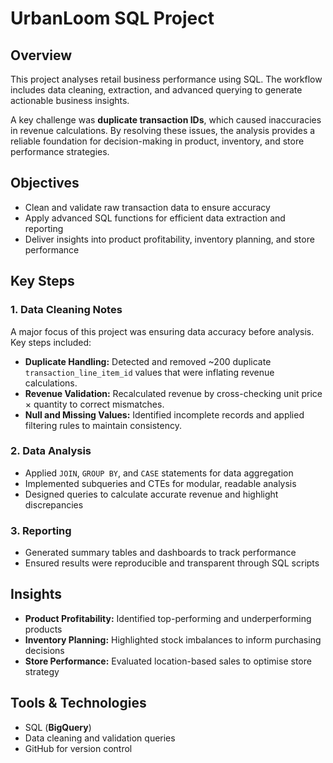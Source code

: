 # UrbanLoom SQL Project  

## Overview  
This project analyses retail business performance using SQL. The workflow includes data cleaning, extraction, and advanced querying to generate actionable business insights.  

A key challenge was **duplicate transaction IDs**, which caused inaccuracies in revenue calculations. By resolving these issues, the analysis provides a reliable foundation for decision-making in product, inventory, and store performance strategies.  



## Objectives  
- Clean and validate raw transaction data to ensure accuracy  
- Apply advanced SQL functions for efficient data extraction and reporting  
- Deliver insights into product profitability, inventory planning, and store performance  



## Key Steps  

### 1. Data Cleaning Notes  
A major focus of this project was ensuring data accuracy before analysis. Key steps included:  
- **Duplicate Handling:** Detected and removed ~200 duplicate `transaction_line_item_id` values that were inflating revenue calculations.  
- **Revenue Validation:** Recalculated revenue by cross-checking unit price × quantity to correct mismatches.  
- **Null and Missing Values:** Identified incomplete records and applied filtering rules to maintain consistency.  


### 2. Data Analysis  
- Applied `JOIN`, `GROUP BY`, and `CASE` statements for data aggregation  
- Implemented subqueries and CTEs for modular, readable analysis  
- Designed queries to calculate accurate revenue and highlight discrepancies  

### 3. Reporting  
- Generated summary tables and dashboards to track performance  
- Ensured results were reproducible and transparent through SQL scripts  



## Insights  
- **Product Profitability:** Identified top-performing and underperforming products  
- **Inventory Planning:** Highlighted stock imbalances to inform purchasing decisions  
- **Store Performance:** Evaluated location-based sales to optimise store strategy  



## Tools & Technologies  
- SQL (**BigQuery**)  
- Data cleaning and validation queries  
- GitHub for version control  


